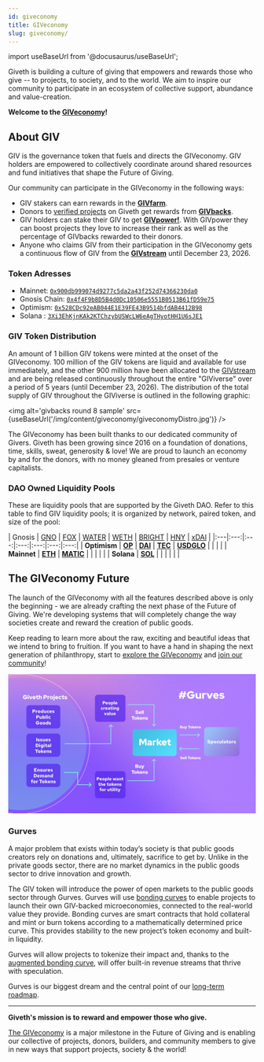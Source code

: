 ```yaml
---
id: giveconomy
title: GIVeconomy
slug: giveconomy/
---
```

import useBaseUrl from '@docusaurus/useBaseUrl';


Giveth is building a culture of giving that empowers and rewards those who give -- to projects, to society, and to the world. We aim to inspire our community to participate in an ecosystem of collective support, abundance and value-creation.

**Welcome to the [GIVeconomy](https://medium.com/giveth/welcome-to-the-giveconomy-b3e372da63dd)!**

## About GIV

GIV is the governance token that fuels and directs the GIVeconomy. GIV holders are empowered to collectively coordinate around shared resources and fund initiatives that shape the Future of Giving.

Our community can participate in the GIVeconomy in the following ways:
- GIV stakers can earn rewards in the [**GIVfarm**](./givfarm).
- Donors to [verified projects](https://giveth.io/projects/all?filter=Verified) on Giveth get rewards from [**GIVbacks**](./givbacks).
- GIV holders can stake their GIV to get [**GIVpower!**](./givpower). With GIVpower they can boost projects they love to increase their rank as well as the percentage of GIVbacks rewarded to their donors.
- Anyone who claims GIV from their participation in the GIVeconomy gets a continuous flow of GIV from the [**GIVstream**](./givstream) until December 23, 2026.

### Token Adresses

- Mainnet: [`0x900db999074d9277c5da2a43f252d74366230da0`](https://etherscan.io/token/0x900db999074d9277c5da2a43f252d74366230da0)
- Gnosis Chain: [`0x4f4F9b8D5B4d0Dc10506e5551B0513B61fD59e75`](https://gnosisscan.io/token/0x4f4F9b8D5B4d0Dc10506e5551B0513B61fD59e75)
- Optimism: [`0x528CDc92eAB044E1E39FE43B9514bfdAB4412B98`](https://optimistic.etherscan.io/token/0x528cdc92eab044e1e39fe43b9514bfdab4412b98)
- Solana : [`3Xi3EhKjnKAk2KTChzybUSWcLW6eAgTHyotHH1U6sJE1`](https://solscan.io/token/3Xi3EhKjnKAk2KTChzybUSWcLW6eAgTHyotHH1U6sJE1)

### GIV Token Distribution

An amount of 1 billion GIV tokens were minted at the onset of the GIVeconomy. 100 million of the GIV tokens are liquid and available for use immediately, and the other 900 million have been allocated to the [GIVstream](./givstream) and are being released continuously throughout the entire "GIViverse" over a period of 5 years (until December 23, 2026). The distribution of the total supply of GIV throughout the GIViverse is outlined in the following graphic:

<img alt='givbacks round 8 sample' src={useBaseUrl('/img/content/giveconomy/giveconomyDistro.jpg')} />

The GIVeconomy has been built thanks to our dedicated community of Givers. Giveth has been growing since 2016 on a foundation of donations, time, skills, sweat, generosity & love! We are proud to launch an economy by and for the donors, with no money gleaned from presales or venture capitalists.

### DAO Owned Liquidity Pools

These are liquidity pools that are supported by the Giveth DAO. Refer to this table to find GIV liquidity pools; it is organized by network, paired token, and size of the pool:

| Gnosis | [GNO](https://info.honeyswap.org/#/pair/0x5aa67e24ba8a3fbdc553e308d02377e03ce9e94f) | [FOX](https://info.honeyswap.org/#/pair/0x75594f01da2e4231e16e67f841c307c4df2313d1) | [WATER](https://info.honeyswap.org/#/pair/0xe96adbd48d57ef7a5ee8fa622c1cd7fc7731630e) | [WETH](https://www.sushi.com/pool/100%3A0x55ff0cef43f0df88226e9d87d09fa036017f5586) | [BRIGHT](https://info.honeyswap.org/#/pair/0x094cf5da3f313747f460f1e410e0daefcad6c0c8) | [HNY](https://info.honeyswap.org/#/pair/0x08ea9f608656a4a775ef73f5b187a2f1ae2ae10e) | [xDAI](https://info.honeyswap.org/#/pair/0xb7189a7ea38fa31210a79fe282aec5736ad5fa57) |
|:---|:---:|:---:|:---:|:---:|:---:|:---:|
| **Optimism** | [**OP**](https://velodrome.finance/deposit?token0=0x4200000000000000000000000000000000000042&token1=0x528CDc92eAB044E1E39FE43B9514bfdAB4412B98&type=-1) | [**DAI**](https://app.uniswap.org/explore/pools/optimism/0x969e1D236289742C9D36eA1c7124cdDb84397772) | [**TEC**](https://velodrome.finance/deposit?token0=0x528CDc92eAB044E1E39FE43B9514bfdAB4412B98&token1=0x8Fc7C1109c08904160d6AE36482B79814D45eB78&type=-1) | [**USDGLO**](https://app.uniswap.org/explore/pools/optimism/0x165E6DAD9772C8CB44015eDD5bd8b012A84bd276) | | | |
| **Mainnet** | [**ETH**](https://info.uniswap.org/#/pools/0xc763b6b3d0f75167db95daa6a0a0d75dd467c4e1) | [**MATIC**](https://app.uniswap.org/explore/pools/ethereum/0x46ad345fff4aec9990a4f20e829c50fbf291db0e) | | | | |
| **Solana** | [**SOL**](https://www.orca.so/liquidity?address=E7yVYRW2HZVXcreRE2asLs4HmtyviGbnnTXTarj7uDjc) | | | | | |


## The GIVeconomy Future

The launch of the GIVeconomy with all the features described above is only the beginning - we are already crafting the next phase of the Future of Giving. We're developing systems that will completely change the way societies create and reward the creation of public goods.

Keep reading to learn more about the raw, exciting and beautiful ideas that we intend to bring to fruition. If you want to have a hand in shaping the next generation of philanthropy, start to [explore the GIVeconomy](https://giveth.io/giveconomy) and [join our community](https://giveth.io/join)!

![Gurves Diagram](Gurves.jpeg)

### Gurves

A major problem that exists within today’s society is that public goods creators rely on donations and, ultimately, sacrifice to get by. Unlike in the private goods sector, there are no market dynamics in the public goods sector to drive innovation and growth.

The GIV token will introduce the power of open markets to the public goods sector through Gurves. Gurves will use [bonding curves](https://thegraph.academy/curators/introduction-to-bonding-curves/) to enable projects to launch their own GIV-backed microeconomies, connected to the real-world value they provide. Bonding curves are smart contracts that hold collateral and mint or burn tokens according to a mathematically determined price curve. This provides stability to the new project’s token economy and built-in liquidity.

Gurves will allow projects to tokenize their impact and, thanks to the [augmented bonding curve](https://www.commonsstack.org/augmented-bonding-curve), will offer built-in revenue streams that thrive with speculation.

Gurves is our biggest dream and the central point of our [long-term roadmap](https://blog.giveth.io/evolving-nonprofits-into-regen-economies-f8282f97f8d3).

-----

**Giveth's mission is to reward and empower those who give.**

[The GIVeconomy](https://giveth.io/giveconomy) is a major milestone in the Future of Giving and is enabling our collective of projects, donors, builders, and community members to give in new ways that support projects, society & the world!
